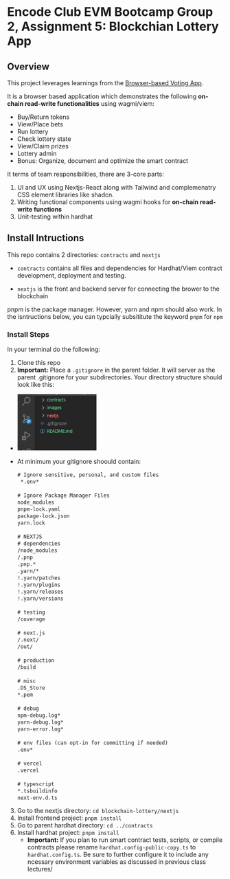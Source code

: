 # Encode Club EVM Bootcamp Group 2, Assignment 5: Blockchian Lottery App

## Overview

This project leverages learnings from the [Browser-based Voting App](https://github.com/codesport/erc20votes-part2). 


It is a browser based application which demonstrates the following **on-chain read-write functionalities** using wagmi/viem:

   * Buy/Return tokens
   * View/Place bets
   * Run lottery
   * Check lottery state
   * View/Claim prizes
   * Lottery admin
   * Bonus: Organize, document and optimize the smart contract

It terms of team responsibilities, there are 3-core parts:

1. UI and UX using Nextjs-React along with Tailwind and complemenatry CSS element libraries like shadcn.
2. Writing functional components using wagmi hooks for **on-chain read-write functions**
3. Unit-testing within hardhat

## Install Intructions

This repo contains 2 directories: `contracts` and `nextjs`

* `contracts` contains all files and dependencies for Hardhat/Viem contract development, deployment and testing.

* `nextjs` is the front and backend server for connecting the brower to the blockchain

pnpm is the package manager. However, yarn and npm should also work. In the isntructions below, you can typcially subsititute the keyword `pnpm` for `npm`

### Install Steps
In your terminal do the following:

1. Clone this repo
2. **Important:** Place a `.gitignore` in the parent folder. It will server as the parent .gitignore for your subdirectories.  Your directory structure should look like this:
 
 - ![directory top level](/images/toplevel-directory.png)

 - At minimum your gitignore shoould contain:
   ```
   # Ignore sensitive, personal, and custom files
    *.env*

   # Ignore Package Manager Files
   node_modules
   pnpm-lock.yaml
   package-lock.json
   yarn.lock

   # NEXTJS
   # dependencies
   /node_modules
   /.pnp
   .pnp.*
   .yarn/*
   !.yarn/patches
   !.yarn/plugins
   !.yarn/releases
   !.yarn/versions

   # testing
   /coverage

   # next.js
   /.next/
   /out/

   # production
   /build

   # misc
   .DS_Store
   *.pem

   # debug
   npm-debug.log*
   yarn-debug.log*
   yarn-error.log*

   # env files (can opt-in for committing if needed)
   .env*

   # vercel
   .vercel

   # typescript
   *.tsbuildinfo
   next-env.d.ts
   ```
3. Go to the nextjs directory: `cd blockchain-lottery/nextjs`
4. Install frontend project:  `pnpm install`
5. Go to parent hardhat directory: `cd ../contracts`
6. Install hardhat project:  `pnpm install`
   - **Important:** If you plan to run smart contract tests, scripts, or compile contracts please rename `hardhat.config-public-copy.ts` to `hardhat.config.ts`.  Be sure to further configure it to include any ncessary environment variables as discussed in previous class lectures/



